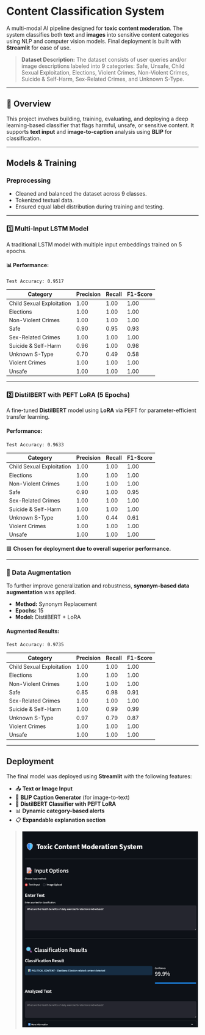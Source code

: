 #  Content Classification System

A multi-modal AI pipeline designed for **toxic content moderation**. The system classifies both **text** and **images** into sensitive content categories using NLP and computer vision models. Final deployment is built with **Streamlit** for ease of use.

> **Dataset Description:** The dataset consists of user queries and/or image descriptions labeled into 9 categories: Safe, Unsafe, Child Sexual Exploitation, Elections, Violent Crimes, Non-Violent Crimes, Suicide & Self-Harm, Sex-Related Crimes, and Unknown S-Type.

---

## 📌 Overview

This project involves building, training, evaluating, and deploying a deep learning-based classifier that flags harmful, unsafe, or sensitive content. It supports **text input** and **image-to-caption** analysis using **BLIP** for classification.

---

##  Models & Training

###  Preprocessing

* Cleaned and balanced the dataset across 9 classes.
* Tokenized textual data.
* Ensured equal label distribution during training and testing.

---

### 1️⃣ Multi-Input LSTM Model

A traditional LSTM model with multiple input embeddings trained on 5 epochs.

#### 📊 Performance:

```
Test Accuracy: 0.9517
```

| Category                  | Precision | Recall | F1-Score |
| ------------------------- | --------- | ------ | -------- |
| Child Sexual Exploitation | 1.00      | 1.00   | 1.00     |
| Elections                 | 1.00      | 1.00   | 1.00     |
| Non-Violent Crimes        | 1.00      | 1.00   | 1.00     |
| Safe                      | 0.90      | 0.95   | 0.93     |
| Sex-Related Crimes        | 1.00      | 1.00   | 1.00     |
| Suicide & Self-Harm       | 0.96      | 1.00   | 0.98     |
| Unknown S-Type            | 0.70      | 0.49   | 0.58     |
| Violent Crimes            | 1.00      | 1.00   | 1.00     |
| Unsafe                    | 1.00      | 1.00   | 1.00     |

---

### 2️⃣ DistilBERT with PEFT LoRA (5 Epochs)

A fine-tuned **DistilBERT** model using **LoRA** via PEFT for parameter-efficient transfer learning.

####  Performance:

```
Test Accuracy: 0.9633
```

| Category                  | Precision | Recall | F1-Score |
| ------------------------- | --------- | ------ | -------- |
| Child Sexual Exploitation | 1.00      | 1.00   | 1.00     |
| Elections                 | 1.00      | 1.00   | 1.00     |
| Non-Violent Crimes        | 1.00      | 1.00   | 1.00     |
| Safe                      | 0.90      | 1.00   | 0.95     |
| Sex-Related Crimes        | 1.00      | 1.00   | 1.00     |
| Suicide & Self-Harm       | 1.00      | 1.00   | 1.00     |
| Unknown S-Type            | 1.00      | 0.44   | 0.61     |
| Violent Crimes            | 1.00      | 1.00   | 1.00     |
| Unsafe                    | 1.00      | 1.00   | 1.00     |

🟩 **Chosen for deployment due to overall superior performance.**

---

### 🧪 Data Augmentation

To further improve generalization and robustness, **synonym-based data augmentation** was applied.

* **Method:** Synonym Replacement
* **Epochs:** 15
* **Model:** DistilBERT + LoRA

####  Augmented Results:

```
Test Accuracy: 0.9735
```

| Category                  | Precision | Recall | F1-Score |
| ------------------------- | --------- | ------ | -------- |
| Child Sexual Exploitation | 1.00      | 1.00   | 1.00     |
| Elections                 | 1.00      | 1.00   | 1.00     |
| Non-Violent Crimes        | 1.00      | 1.00   | 1.00     |
| Safe                      | 0.85      | 0.98   | 0.91     |
| Sex-Related Crimes        | 1.00      | 1.00   | 1.00     |
| Suicide & Self-Harm       | 1.00      | 0.99   | 0.99     |
| Unknown S-Type            | 0.97      | 0.79   | 0.87     |
| Violent Crimes            | 1.00      | 1.00   | 1.00     |
| Unsafe                    | 1.00      | 1.00   | 1.00     |

---

##  Deployment

The final model was deployed using **Streamlit** with the following features:

* 📤 **Text or Image Input**
* 📸 **BLIP Caption Generator** (for image-to-text)
* 🧠 **DistilBERT Classifier with PEFT LoRA**
* 📊 **Dynamic category-based alerts**
* 📋 **Expandable explanation section**

> ![Streamlit UI Screenshot](image.png)

